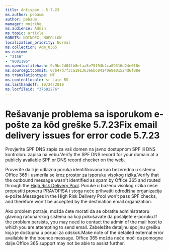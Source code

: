 ```yaml
---
title: Antispam - 5.7.23
ms.author: pebaum
author: pebaum
manager: mnirkhe
ms.audience: Admin
ms.topic: article
ROBOTS: NOINDEX, NOFOLLOW
localization_priority: Normal
ms.collection: Adm_O365
ms.custom:
- "3156"
- "9001196"
ms.openlocfilehash: 9c9bc2d04fb8efaa5e75194b4ca09316d24e018e
ms.sourcegitcommit: 07b47d7f3ca191363e6bc84140e8e01524d6f08e
ms.translationtype: MT
ms.contentlocale: sr-Latn-RS
ms.lasthandoff: 10/24/2019
ms.locfileid: "37682276"
---
```

# <a name="fix-email-delivery-issues-for-error-code-5723"></a><span data-ttu-id="5080c-102">Rešavanje problema sa isporukom e-pošte za kôd greške 5.7.23</span><span class="sxs-lookup"><span data-stu-id="5080c-102">Fix email delivery issues for error code 5.7.23</span></span>

<span data-ttu-id="5080c-103">Provjerite SPF DNS zapis za vaš domen na javno dostupnom SPF ili DNS kontroloru zapisa na vebu.</span><span class="sxs-lookup"><span data-stu-id="5080c-103">Verify the SPF DNS record for your domain at a publicly available SPF or DNS record checker on the web.</span></span>

<span data-ttu-id="5080c-104">Proverite da li je odlazna poruka identifikovana kao bezvredna u sistemu Office 365 i usmerila se kroz [prostor za isporuku visokog rizika](https://docs.microsoft.com/office365/SecurityCompliance/high-risk-delivery-pool-for-outbound-messages).</span><span class="sxs-lookup"><span data-stu-id="5080c-104">Verify that the outbound message wasn't identified as spam by Office 365 and routed through the [High Risk Delivery Pool](https://docs.microsoft.com/office365/SecurityCompliance/high-risk-delivery-pool-for-outbound-messages).</span></span> <span data-ttu-id="5080c-105">Poruke u bazenu visokog rizika neće propustiti proveru PRAVOPISA i stoga neće prihvatiti odredišna organizacija e-pošte.</span><span class="sxs-lookup"><span data-stu-id="5080c-105">Messages in the High Risk Delivery Pool won't pass SPF checks, and therefore won't be accepted by the destination email organization.</span></span>

<span data-ttu-id="5080c-106">Ako problem potraje, možda ćete morati da se obratite administratoru glavnog računarskog sistema na koji pokušavate da pošaljete e-poruku.</span><span class="sxs-lookup"><span data-stu-id="5080c-106">If the problem persists, you may need to contact the admin of the mail host to which you are attempting to send email.</span></span> <span data-ttu-id="5080c-107">Zabeležite detaljnu spoljnu grešku koja je dostupna u poruci za odskok.</span><span class="sxs-lookup"><span data-stu-id="5080c-107">Make note of the detailed external error available in the bounce message.</span></span>  <span data-ttu-id="5080c-108">Office 365 možda neće moći da pomogne dalje.</span><span class="sxs-lookup"><span data-stu-id="5080c-108">Office 365 support may not be able to assist further.</span></span>